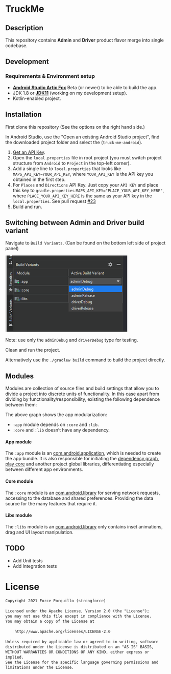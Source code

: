 
# TruckMe

## Description

This repository contains **Admin** and **Driver** product flavor merge into single codebase.

## Development
### Requirements & Environment setup
- [**Android Studio Artic Fox**](https://developer.android.com/studio/archive) Beta (or newer) to be able to build the app.
- JDK 1.8 or [**JDK11**](https://www.oracle.com/ph/java/technologies/javase-jdk11-downloads.html) (working on my development setup).
- Kotlin-enabled project.

## Installation
First clone this repository (See the options on the right hand side.)

In Android Studio, use the "Open an existing Android Studio project", find the downloaded project folder and select the (`truck-me-android`).

1. [Get an API Key](https://console.cloud.google.com/google/maps-apis/credentials?project=truckme-debug-326812).
2. Open the `local.properties` file in root project (you must switch project structure from `Android` to `Project` in the top-left corner).
3. Add a single line to `local.properties` that looks like `MAPS_API_KEY=YOUR_API_KEY`, where `YOUR_API_KEY` is the API key you obtained in the first step.
4. For `Places` and `Directions` API Key. Just copy your `API KEY` and place this key to `gradle.properties` `MAPS_API_KEY="PLACE_YOUR_API_KEY_HERE"`, where `PLACE_YOUR_API_KEY_HERE` is the same as your API key in the `local.properties`. See pull request [#23](https://github.com/forceporquillo/truck-me-android/pull/23)
5. Build and run.

## Switching between Admin and Driver build variant
Navigate to ```Build Variants```. (Can be found on the bottom left side of project panel) 

<p align="start">
<img src="/screenshots/build_variant.png"/>
</p>

Note: use only the ```adminDebug``` and ```driverDebug``` type for testing.

Clean and run the project.

Alternatively use the `./gradlew build` command to build the project directly.

## Modules

Modules are collection of source files and build settings that allow you to divide a project into discrete units of functionality. In this case apart from dividing by functionality/responsibility, existing the following dependence between them:

The above graph shows the app modularization:
-    `:app` module depends on `:core` and `:lib`.
-    `:core` and `:lib` doesn’t have any dependency.

#### App module

The `:app` module is an [com.android.application](https://developer.android.com/studio/build/), which is needed to create the app bundle.  It is also responsible for initiating the [dependency graph](https://github.com/google/dagger), [play core](https://developer.android.com/reference/com/google/android/play/core/release-notes) and another project global libraries, differentiating especially between different app environments.

#### Core module

The `:core` module is an [com.android.library](https://developer.android.com/studio/projects/android-library) for serving network requests, accessing to the database and shared preferences. Providing the data source for the many features that require it.

#### Libs module

The `:libs` module is an [com.android.library](https://developer.android.com/studio/projects/dynamic-delivery) only contains inset animations, drag and UI layout manipulation.

## TODO
- Add Unit tests
- Add Integration tests

# License
```
Copyright 2021 Force Porquillo (strongforce)

Licensed under the Apache License, Version 2.0 (the "License");
you may not use this file except in compliance with the License.
You may obtain a copy of the License at

    http://www.apache.org/licenses/LICENSE-2.0

Unless required by applicable law or agreed to in writing, software
distributed under the License is distributed on an "AS IS" BASIS,
WITHOUT WARRANTIES OR CONDITIONS OF ANY KIND, either express or implied.
See the License for the specific language governing permissions and
limitations under the License.
```
